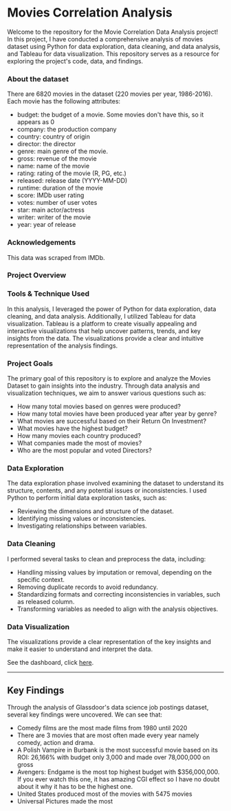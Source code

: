 # Movies Correlation Analysis
Welcome to the repository for the Movie Correlation Data Analysis project! 
In this project, I have conducted a comprehensive analysis of movies dataset using Python for data exploration, data cleaning, and data analysis, and Tableau for data visualization. 
This repository serves as a resource for exploring the project's code, data, and findings.

### About the dataset
There are 6820 movies in the dataset (220 movies per year, 1986-2016). Each movie has the following attributes:
- budget: the budget of a movie. Some movies don't have this, so it appears as 0
- company: the production company
- country: country of origin
- director: the director
- genre: main genre of the movie.
- gross: revenue of the movie
- name: name of the movie
- rating: rating of the movie (R, PG, etc.)
- released: release date (YYYY-MM-DD)
- runtime: duration of the movie
- score: IMDb user rating
- votes: number of user votes
- star: main actor/actress
- writer: writer of the movie
- year: year of release

### Acknowledgements
This data was scraped from IMDb.

### Project Overview

### Tools & Technique Used
In this analysis, I leveraged the power of Python for data exploration, data cleaning, and data analysis. Additionally, I utilized Tableau for data visualization. Tableau is a platform to create visually appealing and interactive visualizations that help uncover patterns, trends, and key insights from the data. The visualizations provide a clear and intuitive representation of the analysis findings.

### Project Goals
The primary goal of this repository is to explore and analyze the Movies Dataset to gain insights into the industry. Through data analysis and visualization techniques, we aim to answer various questions such as:

- How many total movies based on genres were produced?
- How many total movies have been produced year after year by genre?
- What movies are successful based on their Return On Investment?
- What movies have the highest budget?
- How many movies each country produced?
- What companies made the most of movies?
- Who are the most popular and voted Directors?

### Data Exploration
The data exploration phase involved examining the dataset to understand its structure, contents, and any potential issues or inconsistencies. I used Python to perform initial data exploration tasks, such as:

- Reviewing the dimensions and structure of the dataset.
- Identifying missing values or inconsistencies.
- Investigating relationships between variables.

### Data Cleaning
I performed several tasks to clean and preprocess the data, including:

- Handling missing values by imputation or removal, depending on the specific context.
- Removing duplicate records to avoid redundancy.
- Standardizing formats and correcting inconsistencies in variables, such as released column.
- Transforming variables as needed to align with the analysis objectives.

### Data Visualization 
The visualizations provide a clear representation of the key insights and make it easier to understand and interpret the data.

See the dashboard, click [here](https://public.tableau.com/app/profile/eric.leonardo/viz/MoviesDashboard_16892344049690/MoviesDashboard).

***

## Key Findings 

Through the analysis of Glassdoor's data science job postings dataset, several key findings were uncovered. We can see that:

- Comedy films are the most made films from 1980 until 2020
- There are 3 movies that are most often made every year namely comedy, action and drama.
- A Polish Vampire in Burbank is the most successful movie based on its ROI: 26,166% with budget only 3,000 and made over 78,000,000 on gross
- Avengers: Endgame is the most top highest budget with $356,000,000. If you ever watch this one, it has amazing CGI effect so I have no doubt about it why it has to be the highest one.
- United States produced most of the movies with 5475 movies
- Universal Pictures made the most 
